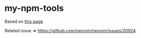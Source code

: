 # my-npm-tools

Based on [this page](https://benfrain.com/adding-to-path-for-a-central-location-for-neovim-npm-tools/)

Related issue => <https://github.com/neovim/neovim/issues/20924>
